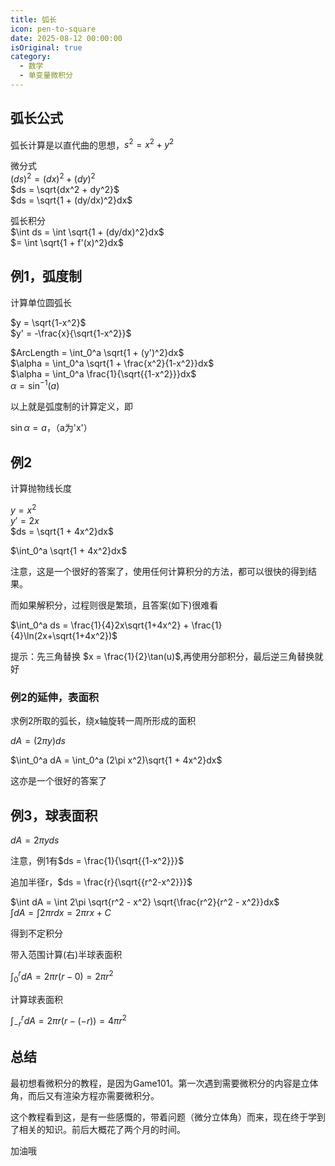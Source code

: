 ```yaml
---
title: 弧长
icon: pen-to-square
date: 2025-08-12 00:00:00
isOriginal: true
category:
  - 数学
  - 单变量微积分
---
```


<!-- more -->

## 弧长公式

弧长计算是以直代曲的思想，$s^2 = x^2 + y^2$

微分式  
$(ds)^2 = (dx)^2 + (dy)^2$  
$ds = \sqrt{dx^2 + dy^2}$  
$ds = \sqrt{1 + (dy/dx)^2}dx$

弧长积分  
$\int ds = \int \sqrt{1 + (dy/dx)^2}dx$  
$= \int \sqrt{1 + f'(x)^2}dx$  

## 例1，弧度制

计算单位圆弧长

$y = \sqrt{1-x^2}$  
$y' = -\frac{x}{\sqrt{1-x^2}}$

$ArcLength = \int_0^a  \sqrt{1 + (y')^2}dx$  
$\alpha = \int_0^a  \sqrt{1 + \frac{x^2}{1-x^2}}dx$  
$\alpha = \int_0^a \frac{1}{\sqrt{{1-x^2}}}dx$  
$\alpha = \sin^{-1}(a)$  

以上就是弧度制的计算定义，即

$\sin \alpha = a$，（a为'x'）

## 例2

计算抛物线长度

$y = x^2$  
$y' = 2x$  
$ds = \sqrt{1 + 4x^2}dx$  

$\int_0^a \sqrt{1 + 4x^2}dx$  

注意，这是一个很好的答案了，使用任何计算积分的方法，都可以很快的得到结果。

而如果解积分，过程则很是繁琐，且答案(如下)很难看

$\int_0^a ds = \frac{1}{4}2x\sqrt{1+4x^2} + \frac{1}{4}\ln(2x+\sqrt{1+4x^2})$

提示：先三角替换 $x = \frac{1}{2}\tan(u)$,再使用分部积分，最后逆三角替换就好

### 例2的延伸，表面积

求例2所取的弧长，绕x轴旋转一周所形成的面积

$dA = (2\pi y)ds$  

$\int_0^a dA = \int_0^a (2\pi x^2)\sqrt{1 + 4x^2}dx$

这亦是一个很好的答案了

## 例3，球表面积

$dA = 2\pi y ds$  

注意，例1有$ds = \frac{1}{\sqrt{{1-x^2}}}$  

追加半径r，$ds = \frac{r}{\sqrt{{r^2-x^2}}}$

$\int dA = \int 2\pi \sqrt{r^2 - x^2} \sqrt{\frac{r^2}{r^2 - x^2}}dx$  
$\int dA = \int 2\pi r dx = 2\pi rx + C$  

得到不定积分

带入范围计算(右)半球表面积

$\int_0^r dA= 2\pi r(r - 0) = 2\pi r^2$

计算球表面积

$\int_{-r}^r dA = 2\pi r(r - (-r)) = 4\pi r^2$

## 总结

最初想看微积分的教程，是因为Game101。第一次遇到需要微积分的内容是立体角，而后又有渲染方程亦需要微积分。

这个教程看到这，是有一些感慨的，带着问题（微分立体角）而来，现在终于学到了相关的知识。前后大概花了两个月的时间。

加油哦